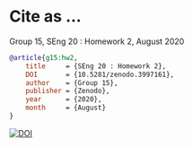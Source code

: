 # Cite as ...

Group 15,
SEng 20 : Homework 2,
August 2020

```bibtex
@article{g15:hw2,
	title 	  = {SEng 20 : Homework 2},
	DOI 	  = {10.5281/zenodo.3997161},
	author    = {Group 15},
	publisher = {Zenodo},
	year      = {2020},
	month     = {August}
}
```
[![DOI](https://zenodo.org/badge/289317236.svg)](https://zenodo.org/badge/latestdoi/289317236)